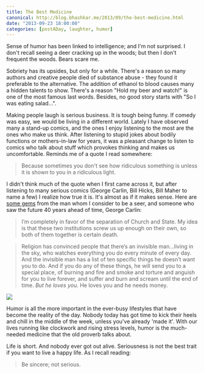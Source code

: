 ```yaml
---
title: The Best Medicine
canonical: http://blog.bhashkar.me/2013/09/the-best-medicine.html
date: "2013-09-23 18:00:00"
categories: [postADay, laughter, humor]
---
```

Sense of humor has been linked to intelligence; and I'm not surprised. I don't recall seeing a deer cracking up in the woods; but then I don't frequent the woods. Bears scare me.<span class="more" />

Sobriety has its upsides, but only for a while. There's a reason so many authors and creative people died of substance abuse - they found it preferable to the alternative. The addition of ethanol to blood causes many a hidden talents to show. There's a reason "Hold my beer and watch!" is one of the most famous last words. Besides, no good story starts with "So I was eating salad...".

Making people laugh is serious business. It is tough being funny. If comedy was easy, we would be living in a different world. Lately I have observed many a stand-up comics, and the ones I enjoy listening to the most are the ones who make us think. After listening to stupid jokes about bodily functions or mothers-in-law for years, it was a pleasant change to listen to comics who talk about stuff which provokes thinking and makes us uncomfortable. Reminds me of a quote I read somewhere:

>Because sometimes you don't see how ridiculous something is unless it is shown to you in a ridiculous light.

I didn't think much of the quote when I first came across it, but after listening to many serious comics (George Carlin, Bill Hicks, Bill Maher to name a few) I realize how true it is. It's almost as if it makes sense. Here are [some gems](http://jamesaquilone.com/101-greatest-george-carlin-quotes/) from the man whom I consider to be a seer, and someone who saw the future 40 years ahead of time, George Carlin:

>I’m completely in favor of the separation of Church and State. My idea is that these two institutions screw us up enough on their own, so both of them together is certain death.

>Religion has convinced people that there’s an invisible man…living in the sky, who watches everything you do every minute of every day. And the invisible man has a list of ten specific things he doesn’t want you to do. And if you do any of these things, he will send you to a special place, of burning and fire and smoke and torture and anguish for you to live forever, and suffer and burn and scream until the end of time.&nbsp;<em>But he loves you</em>. He loves you and he needs money.

![](http://i.imgur.com/ChpKhpk.jpg)

Humor is all the more important in the ever-busy lifestyles that have become the reality of the day. Nobody today has got time to kick their heels and chill in the middle of the week, unless you've already 'made it'. With our lives running like clockwork and rising stress levels, humor is the much-needed medicine that the old proverb talks about.

Life is short. And nobody ever got out alive. Seriousness is not the best trait if you want to live a happy life. As I recall reading:

>Be sincere; not serious.